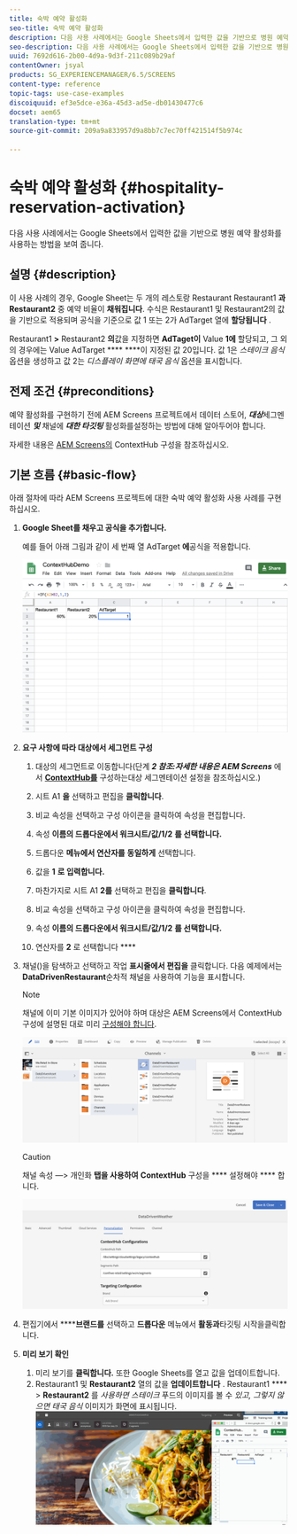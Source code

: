 ```yaml
---
title: 숙박 예약 활성화
seo-title: 숙박 예약 활성화
description: 다음 사용 사례에서는 Google Sheets에서 입력한 값을 기반으로 병원 예약 활성화를 사용하는 방법을 보여 줍니다.
seo-description: 다음 사용 사례에서는 Google Sheets에서 입력한 값을 기반으로 병원 예약 활성화를 사용하는 방법을 보여 줍니다.
uuid: 7692d616-2b00-4d9a-9d3f-211c089b29af
contentOwner: jsyal
products: SG_EXPERIENCEMANAGER/6.5/SCREENS
content-type: reference
topic-tags: use-case-examples
discoiquuid: ef3e5dce-e36a-45d3-ad5e-db01430477c6
docset: aem65
translation-type: tm+mt
source-git-commit: 209a9a833957d9a8bb7c7ec70ff421514f5b974c

---
```



# 숙박 예약 활성화 {#hospitality-reservation-activation}

다음 사용 사례에서는 Google Sheets에서 입력한 값을 기반으로 병원 예약 활성화를 사용하는 방법을 보여 줍니다.

## 설명 {#description}

이 사용 사례의 경우, Google Sheet는 두 개의 레스토랑 Restaurant Restaurant1 **과 Restaurant2** 중 예약 비율이 **채워집니다**. 수식은 Restaurant1 및 Restaurant2의 값을 기반으로 적용되며 공식을 기준으로 값 1 또는 2가 AdTarget 열에 **할당됩니다** .

Restaurant1 **&gt;** Restaurant2 **의**&#x200B;값을 지정하면 **AdTaget이** Value **1에** 할당되고, 그 외의 경우에는 Value AdTarget **** ****&#x200B;이 지정된 값 20입니다. 값 1은 *스테이크 음식* 옵션을 생성하고 값 2는 *디스플레이 화면에 태국 음식* 옵션을 표시합니다.

## 전제 조건 {#preconditions}

예약 활성화를 구현하기 전에 AEM Screens 프로젝트에서 데이터 스토어, ***대상***&#x200B;세그멘테이션 ***및*** 채널에 ***대한 타깃팅*** 활성화를설정하는 방법에 대해 알아두어야 합니다.

자세한 내용은 [AEM Screens의](configuring-context-hub.md) ContextHub 구성을 참조하십시오.

## 기본 흐름 {#basic-flow}

아래 절차에 따라 AEM Screens 프로젝트에 대한 숙박 예약 활성화 사용 사례를 구현하십시오.

1. **Google Sheet를 채우고 공식을 추가합니다.**

   예를 들어 아래 그림과 같이 세 번째 열 AdTarget **에**&#x200B;공식을 적용합니다.

   ![screen_shot_2019-04-29at94132am](assets/screen_shot_2019-04-29at94132am.png)

1. **요구 사항에 따라 대상에서 세그먼트 구성**

   1. 대상의 세그먼트로 이동합니다(단계 ***2 참조:자세한 내용은 AEM Screens*** 에서 **[ContextHub를](configuring-context-hub.md)** 구성하는대상 세그멘테이션 설정을 참조하십시오.)

   1. 시트 A1 **을** 선택하고 편집을 **클릭합니다**.

   1. 비교 속성을 선택하고 구성 아이콘을 클릭하여 속성을 편집합니다.
   1. 속성 **이름의 드롭다운에서 워크시트/값/1/2** **를 선택합니다.**

   1. 드롭다운 **메뉴에서 연산자를** **동일하게** 선택합니다.

   1. 값을 **1** **로 입력합니다.**

   1. 마찬가지로 시트 A1 **2를** 선택하고 편집을 **클릭합니다**.

   1. 비교 속성을 선택하고 구성 아이콘을 클릭하여 속성을 편집합니다.
   1. 속성 **이름의 드롭다운에서 워크시트/값/1/2** **를 선택합니다.**

   1. 연산자를 **2** 로 선택합니다 ****

1. 채널()을 탐색하고 선택하고 작업 **표시줄에서 편집을** 클릭합니다. 다음 예제에서는 **DataDrivenRestaurant**&#x200B;순차적 채널을 사용하여 기능을 표시합니다.

   >[!NOTE]
   >
   >채널에 이미 기본 이미지가 있어야 하며 대상은 AEM Screens에서 ContextHub 구성에 설명된 대로 미리 [구성해야 합니다](configuring-context-hub.md).

   ![screen_shot_2019-05-08at14652pm](assets/screen_shot_2019-05-08at14652pm.png)

   >[!CAUTION]
   >
   >채널 속성 —&gt; 개인화 **탭을 사용하여** **ContextHub** 구성을 **** 설정해야 **** 합니다.

   ![screen_shot_2019-05-08at114106am](assets/screen_shot_2019-05-08at114106am.png)

1. 편집기에서 ******브랜드를** 선택하고 **드롭다운** 메뉴에서 **활동과**&#x200B;타깃팅 시작을클릭합니다.
1. **미리 보기 확인**

   1. 미리 보기를 **클릭합니다.** 또한 Google Sheets를 열고 값을 업데이트합니다.
   1. Restaurant1 및 **Restaurant2** 열의 값을 **업데이트합니다** . Restaurant1 **** &gt; **Restaurant2** 를 *사용하면 스테이크* 푸드의 이미지를 볼 수 *있고, 그렇지 않으면 태국 음식* 이미지가 화면에 표시됩니다.
   ![result5](assets/result5.gif)

